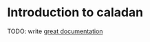 # Introduction to caladan

TODO: write [great documentation](http://jacobian.org/writing/what-to-write/)
